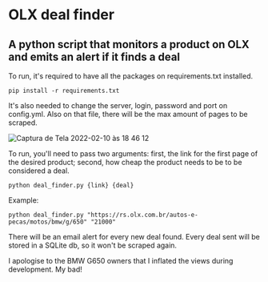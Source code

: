 # OLX deal finder
## A python script that monitors a product on OLX and emits an alert if it finds a deal ##

To run, it's required to have all the packages on requirements.txt installed.

```
pip install -r requirements.txt
```

It's also needed to change the server, login, password and port on config.yml. Also on that file, there will be the max amount of pages to be scraped.

![Captura de Tela 2022-02-10 às 18 46 12](https://user-images.githubusercontent.com/22485873/153501820-e0b20dda-eb11-483f-974f-2b6ee97f6f36.png)

To run, you'll need to pass two arguments: first, the link for the first page of the desired product; second, how cheap the product needs to be to be considered a deal.

```
python deal_finder.py {link} {deal}
```
Example:
```
python deal_finder.py "https://rs.olx.com.br/autos-e-pecas/motos/bmw/g/650" "21000"
```
There will be an email alert for every new deal found. Every deal sent will be stored in a SQLite db, so it won't be scraped again.

I apologise to the BMW G650 owners that I inflated the views during development. My bad!
